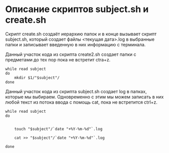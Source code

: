 # Описание скриптов subject.sh и create.sh

Скрипт create.sh создаёт иерархию папок и в конце вызывает скрипт subject.sh, который создает файлы <текущая дата>.log в выбранные папки и 
записывает введенную в них информацию с терминала.

Данный участок кода из скрипта create2.sh создает папки с предметами до тех пор пока не встретит ctra+z.

	while read subject 
	do
  		mkdir $1/"$subject"/
	done

Данный участок кода из скрипта subject.sh создает log в папках, которые мы выбираем. Одновременно с этим мы можем записать в них любой текст из потока ввода
с помощь cat, пока не встретится ctrl+z.

	while read subject
	do
		
		
		touch "$subject"/`date "+%Y-%m-%d"`.log

		cat >> "$subject"/`date "+%Y-%m-%d"`.log

	done
